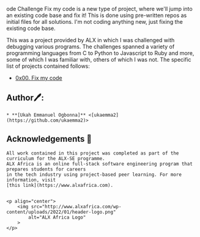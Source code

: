 ode Challenge
  Fix my code is a new type of project, where we'll jump into an existing code 
  base and fix it! This is done using pre-written repos as initial files for all 
  solutions. I'm not coding anything new, just fixing the existing code base.

  This was a project provided by ALX in which I was challenged with debugging 
  various programs. The challenges spanned a variety of programming languages 
  from C to Python to Javascript to Ruby and more, some of which I was familiar 
  with, others of which I was not. The specific list of projects contained follows:

  * [0x00. Fix my code](./0x00-challenge)

## Author🖊️:
	* **[Ukah Emmanuel Ogbonna]** <[ukaemma2](https://github.com/ukaemma2)>

## Acknowledgements :pray:

	All work contained in this project was completed as part of the curriculum for the ALX-SE programme. 
	ALX Africa is an online full-stack software engineering program that prepares students for careers 
	in the tech industry using project-based peer learning. For more information, visit 
	[this link](https://www.alxafrica.com).


	<p align="center">
		<img src="http://www.alxafrica.com/wp-content/uploads/2022/01/header-logo.png"
			alt="ALX Africa Logo"
		>
	</p>
